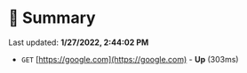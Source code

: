 # 📖 Summary
Last updated: **1/27/2022, 2:44:02 PM**

- `GET` [https://google.com](https://google.com) - **Up** (303ms)
